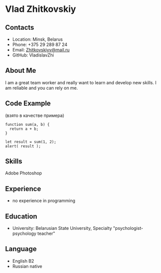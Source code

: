 # Vlad Zhitkovskiy
## Contacts
* Location: Minsk, Belarus
* Phone: +375 29 289 87 24
* Email: Zhitkovskiyv@mail.ru
* GitHub: VladislavZhi
## About Me
I am a great team worker and really want to learn and develop new skills.
I am reliable and you can rely on me.
## Code Example 
(взято в качестве примера)

```
function sum(a, b) {
  return a + b;
}

let result = sum(1, 2);
alert( result );
```
## Skills
Adobe Photoshop 
## Experience
* no experience in programming
## Education
* University: Belarusian State University, Specialty "psychologist-psychology teacher"
## Language
* English B2
* Russian native




